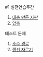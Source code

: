 #1 실전연습주간

1. [대충 만든 자판](https://school.programmers.co.kr/learn/courses/30/lessons/160586)
2. [압축](https://school.programmers.co.kr/learn/courses/30/lessons/17684)

테스트 문제
1. [소수 경로](https://www.acmicpc.net/problem/1963)
2. [랜선 자르기](https://www.acmicpc.net/problem/1654)
